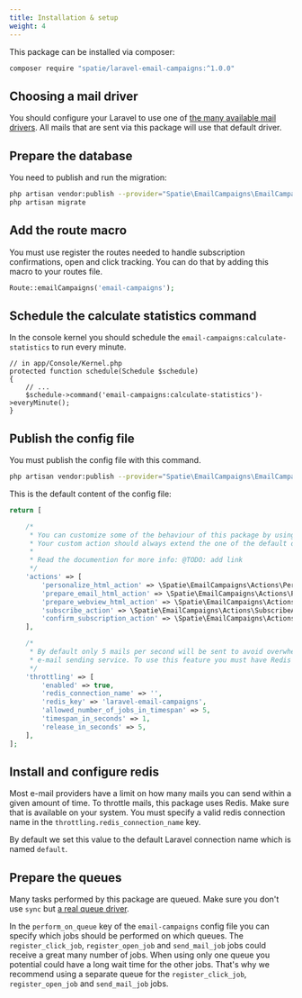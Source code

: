 ```yaml
---
title: Installation & setup
weight: 4
---
```


This package can be installed via composer:

```bash
composer require "spatie/laravel-email-campaigns:^1.0.0"
```

## Choosing a mail driver

You should configure your Laravel to use one of [the many available mail drivers](https://laravel.com/docs/master/mail#driver-prerequisites). All mails that are sent via this package will use that default driver.

## Prepare the database

You need to publish and run the migration:

```bash
php artisan vendor:publish --provider="Spatie\EmailCampaigns\EmailCampaignsServiceProvider" --tag="migrations"
php artisan migrate
```

## Add the route macro

You must use register the routes needed to handle subscription confirmations, open and click tracking. You can do that by adding this macro to your routes file.

```php
Route::emailCampaigns('email-campaigns');
```

## Schedule the calculate statistics command

In the console kernel you should schedule the `email-campaigns:calculate-statistics` to run every minute.
```
// in app/Console/Kernel.php
protected function schedule(Schedule $schedule)
{
    // ...
    $schedule->command('email-campaigns:calculate-statistics')->everyMinute();
}
```

## Publish the config file

You must publish the config file with this command.

```bash
php artisan vendor:publish --provider="Spatie\EmailCampaigns\EmailCampaignsServiceProvider" --tag="config"
```

This is the default content of the config file:

```php
return [

    /*
     * You can customize some of the behaviour of this package by using our own custom action.
     * Your custom action should always extend the one of the default ones.
     *
     * Read the documention for more info: @TODO: add link
     */
    'actions' => [
        'personalize_html_action' => \Spatie\EmailCampaigns\Actions\PersonalizeHtmlAction::class,
        'prepare_email_html_action' => \Spatie\EmailCampaigns\Actions\PrepareEmailHtmlAction::class,
        'prepare_webview_html_action' => \Spatie\EmailCampaigns\Actions\PrepareWebviewHtmlAction::class,
        'subscribe_action' => \Spatie\EmailCampaigns\Actions\SubscribeAction::class,
        'confirm_subscription_action' => \Spatie\EmailCampaigns\Actions\ConfirmSubscriptionAction::class,
    ],

    /*
     * By default only 5 mails per second will be sent to avoid overwhelming your
     * e-mail sending service. To use this feature you must have Redis installed.
     */
    'throttling' => [
        'enabled' => true,
        'redis_connection_name' => '',
        'redis_key' => 'laravel-email-campaigns',
        'allowed_number_of_jobs_in_timespan' => 5,
        'timespan_in_seconds' => 1,
        'release_in_seconds' => 5,
    ],
];
```

## Install and configure redis

Most e-mail providers have a limit on how many mails you can send within a given amount of time. To throttle mails, this package uses Redis. Make sure that is available on your system. You must specify a valid redis connection name in the `throttling.redis_connection_name` key.

By default we set this value to the default Laravel connection name which is named `default`.

## Prepare the queues

Many tasks performed by this package are queued. Make sure you don't use `sync` but [a real queue driver](https://laravel.com/docs/master/queues#driver-prerequisites).

In the `perform_on_queue` key of the `email-campaigns` config file you can specify which jobs should be performed on which queues. The `register_click_job`, `register_open_job` and `send_mail_job` jobs could receive a great many number of jobs. When using only one queue you potential could have a long wait time for the other jobs. That's why we recommend using a separate queue for the `register_click_job`, `register_open_job` and `send_mail_job` jobs.
